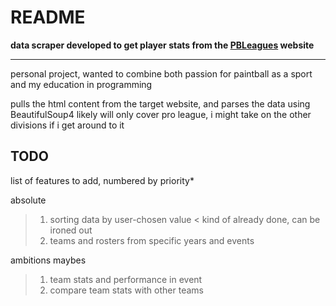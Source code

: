 # README

**data scraper developed to get player stats from the [PBLeagues](https://pbleagues.com/) website**

-----------------------------------------------------------------------------------------

personal project, wanted to combine both passion for paintball as a sport and my education in programming

pulls the html content from the target website, and parses the data using BeautifulSoup4
likely will only cover pro league, i might take on the other divisions if i get around to it

## TODO

list of features to add, numbered by priority*

absolute

> 1. sorting data by user-chosen value < kind of already done, can be ironed out
> 2. teams and rosters from specific years and events

ambitions maybes

> 1. team stats and performance in event
> 2. compare team stats with other teams
